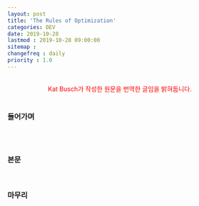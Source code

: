 ```yaml
---
layout: post
title: 'The Rules of Optimization'
categories: DEV
date: 2019-10-28
lastmod : 2019-10-28 09:00:00
sitemap :
changefreq : daily
priority : 1.0
---
```


<br>

<center><span style="color:red">Kat Busch가 작성한 원문을 번역한 글임을 밝혀둡니다.</span></center>

<br>

### 들어가며

<br>

  

<br>

### 본문

<br>





### 마무리

<br>

 

